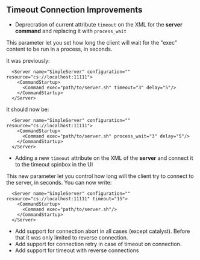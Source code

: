 ## Timeout Connection Improvements

* Deprecration of current attribute `timeout` on the XML for the **server command** and replacing it with `process_wait`

This parameter let you set how long the client will wait for the "exec" content to be run in a process, in seconds.

It was previously:
```
  <Server name="SimpleServer" configuration="" resource="cs://localhost:11111">
    <CommandStartup>
      <Command exec="path/to/server.sh" timeout="3" delay="5"/>
    </CommandStartup>
  </Server>
```

It should now be:
```
  <Server name="SimpleServer" configuration="" resource="cs://localhost:11111">
    <CommandStartup>
      <Command exec="path/to/server.sh" process_wait="3" delay="5"/>
    </CommandStartup>
  </Server>
```

* Adding a new `timeout` attribute on the XML of the **server** and connect it to the timeout spinbox in the UI

This new parameter let you control how long will the client try to connect to the server, in seconds.
You can now write:
```
  <Server name="SimpleServer" configuration="" resource="cs://localhost:11111" timeout="15">
    <CommandStartup>
      <Command exec="path/to/server.sh"/>
    </CommandStartup>
  </Server>
```

* Add support for connection abort in all cases (except catalyst). Before that it was only limited to reverse connection.
* Add support for connection retry in case of timeout on connection.
* Add support for timeout with reverse connections
